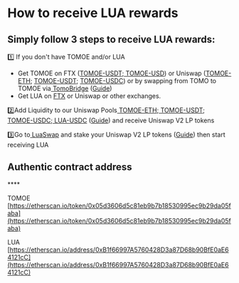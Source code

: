 # How to receive LUA rewards

## Simply follow 3 steps to receive LUA rewards:

1️⃣ If you don't have TOMOE and/or LUA

* Get TOMOE on FTX \([TOMOE-USDT](https://ftx.com/trade/TOMO/USDT);[ TOMOE-USD](https://ftx.com/trade/TOMO/USD)\) or Uniswap \([TOMOE-ETH](https://app.uniswap.org/#/swap?inputCurrency=0x05d3606d5c81eb9b7b18530995ec9b29da05faba&outputCurrency=ETH); [TOMOE-USDT](https://app.uniswap.org/#/swap?inputCurrency=0x05d3606d5c81eb9b7b18530995ec9b29da05faba&outputCurrency=0xdac17f958d2ee523a2206206994597c13d831ec7); [TOMOE-USDC](https://app.uniswap.org/#/swap?inputCurrency=0x05d3606d5c81eb9b7b18530995ec9b29da05faba&outputCurrency=0xdac17f958d2ee523a2206206994597c13d831ec7)\) or by swapping from TOMO to TOMOE via[ TomoBridge](https://bridge.tomochain.com/) \([Guide](https://docs.tomochain.com/tomobridge/tutorial/tomoe/how-to-swap-your-native-tomo-on-tomochain-to-from-tomoe-erc20-on-ethereum)\)
* Get LUA on [FTX](https://ftx.com/trade/LUA/USD) or Uniswap or other exchanges.

2️⃣Add Liquidity to our Uniswap Pools[ TOMOE-ETH](https://app.uniswap.org/#/add/0x05d3606d5c81eb9b7b18530995ec9b29da05faba/ETH);[ TOMOE-USDT](https://app.uniswap.org/#/add/0x05d3606d5c81eb9b7b18530995ec9b29da05faba/0xdac17f958d2ee523a2206206994597c13d831ec7);[ TOMOE-USDC](https://app.uniswap.org/#/add/0x05d3606d5c81eb9b7b18530995ec9b29da05faba/0xa0b86991c6218b36c1d19d4a2e9eb0ce3606eb48);[ LUA-USDC](https://app.uniswap.org/#/add/0xa0b86991c6218b36c1d19d4a2e9eb0ce3606eb48/0xb1f66997a5760428d3a87d68b90bfe0ae64121cc)  \([Guide](https://docs.tomochain.com/tomobridge/tutorial/tomoe/how-to-add-liquidity-to-tomoe-pools-on-uniswap)\) and receive Uniswap V2 LP tokens  


3️⃣Go to[ LuaSwap](https://luaswap.org/#/) and stake your Uniswap V2 LP tokens \([Guide](https://docs.tomochain.com/luaswap/tutorial/how-to-stake-lp-token-for-lua-rewards)\) then start receiving LUA 

## **Authentic contract address**

\*\*\*\*

TOMOE [https://etherscan.io/token/0x05d3606d5c81eb9b7b18530995ec9b29da05faba](https://etherscan.io/token/0x05d3606d5c81eb9b7b18530995ec9b29da05faba)

LUA [https://etherscan.io/address/0xB1f66997A5760428D3a87D68b90BfE0aE64121cC](https://etherscan.io/address/0xB1f66997A5760428D3a87D68b90BfE0aE64121cC)  
 

